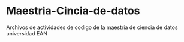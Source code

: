 # Maestria-Cincia-de-datos

Archivos de actividades de codigo de la maestria de ciencia de datos universidad EAN
